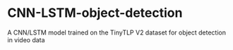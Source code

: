 # CNN-LSTM-object-detection
A CNN/LSTM model trained on the TinyTLP V2 dataset for object detection in video data
